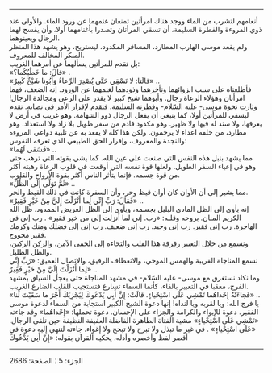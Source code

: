 ------------------------------------------------------------------------

أنعامهم لتشرب من الماء ووجد هناك امرأتين تمنعان غنمهما عن ورود الماء.
والأولى عند ذوي المروءة والفطرة السليمة، أن تسقي المرأتان وتصدرا
بأغنامهما أولا، وأن يفسح لهما الرجال ويعينوهما.  
ولم يقعد موسى الهارب المطارد، المسافر المكدود، ليستريح، وهو يشهد هذا
المنظر المنكر المخالف للمعروف.  
بل تقدم للمرأتين يسألهما عن أمرهما الغريب:  
«قالَ: ما خَطْبُكُما؟» .  
«قالَتا: لا نَسْقِي حَتَّى يُصْدِرَ الرِّعاءُ وَأَبُونا شَيْخٌ كَبِيرٌ» ..  
فأطلعتاه على سبب انزوائهما وتأخرهما وذودهما لغنمهما عن الورود. إنه
الضعف، فهما امرأتان وهؤلاء الرعاة رجال. وأبوهما شيخ كبير لا يقدر على
الرعي ومجالدة الرجال! وثارت نخوة موسى- عليه السّلام- وفطرته السليمة.
فتقدم لإقرار الأمر في نصابه. تقدم ليسقي للمرأتين أولا، كما ينبغي أن يفعل
الرجال ذوو الشهامة. وهو غريب في أرض لا يعرفها، ولا سند له فيها ولا ظهير.
وهو مكدود قادم من سفر طويل بلا زاد ولا استعداد. وهو مطارد، من خلفه اعداء
لا يرحمون. ولكن هذا كله لا يقعد به عن تلبية دواعي المروءة والنجدة
والمعروف، وإقرار الحق الطبيعي الذي تعرفه النفوس:  
«فَسَقى لَهُما» ..  
مما يشهد بنبل هذه النفس التي صنعت على عين الله. كما يشي بقوته التي ترهب
حتى وهو في إعياء السفر الطويل. ولعلها قوة نفسه التي أوقعت في قلوب الرعاة
رهبته أكثر من قوة جسمه. فإنما يتأثر الناس أكثر بقوة الأرواح والقلوب.  
«ثُمَّ تَوَلَّى إِلَى الظِّلِّ» ..  
مما يشير إلى أن الأوان كان أوان قيظ وحر، وأن السفرة كانت في ذلك القيظ
والحر.  
«فَقالَ: رَبِّ إِنِّي لِما أَنْزَلْتَ إِلَيَّ مِنْ خَيْرٍ فَقِيرٌ» ..  
إنه يأوي إلى الظل المادي البليل بجسمه، ويأوى إلى الظل العريض الممدود. ظل
الله الكريم المنان. بروحه وقلبه: «رب. إني لما أنزلت إلي من خير فقير» .
رب إني في الهاجرة. رب إني فقير. رب إني وحيد. رب إني ضعيف. رب إني إلى
فضلك ومنك وكرمك فقير محووج.  
ونسمع من خلال التعبير رفرفة هذا القلب والتجاءه إلى الحمى الآمن، والركن
الركين، والظل الظليل.  
نسمع المناجاة القريبة والهمس الموحي، والانعطاف الرفيق، والاتصال العميق:
«رَبِّ إِنِّي لِما أَنْزَلْتَ إِلَيَّ مِنْ خَيْرٍ فَقِيرٌ» ..  
وما نكاد نستغرق مع موسى- عليه السّلام- في مشهد المناجاة حتى يعجل السياق
بمشهد الفرج، معقبا في التعبير بالفاء، كأنما السماء تسارع فتستجيب للقلب
الضارع الغريب.  
«فَجاءَتْهُ إِحْداهُما تَمْشِي عَلَى اسْتِحْياءٍ. قالَتْ: إِنَّ أَبِي يَدْعُوكَ لِيَجْزِيَكَ أَجْرَ ما سَقَيْتَ
لَنا» ..  
يا فرج الله: ويا لقربه ويا لنداه! إنها دعوة الشيخ الكبير استجابة من
السماء لدعوة موسى الفقير. دعوة للإيواء والكرامة والجزاء على الإحسان.
دعوة تحملها: «إِحْداهُما» وقد جاءته «تَمْشِي عَلَى اسْتِحْياءٍ» مشية الفتاة الطاهرة
الفاضلة العفيفة النظيفة حين تلقى الرجال. «عَلَى اسْتِحْياءٍ» . في غير ما تبذل
ولا تبرج ولا تبجح ولا إغواء. جاءته لتنهي إليه دعوة في أقصر لفظ وأخصره
وأدله، يحكيه القرآن بقوله: «إِنَّ أَبِي يَدْعُوكَ

------------------------------------------------------------------------

الجزء: 5 ¦ الصفحة: 2686
